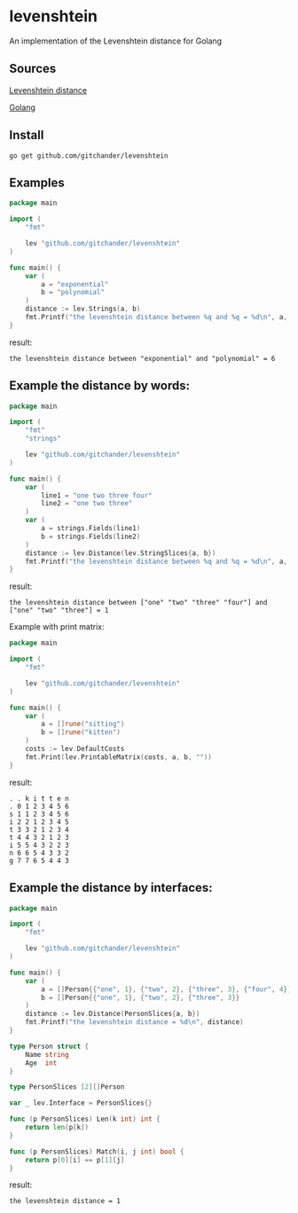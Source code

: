 # levenshtein
An implementation of the Levenshtein distance for Golang

Sources
-------

[Levenshtein distance](https://en.wikipedia.org/wiki/Levenshtein_distance)

[Golang](https://golang.org/)

Install
-------

```
go get github.com/gitchander/levenshtein
```

Examples
--------

```go
package main

import (
	"fmt"

	lev "github.com/gitchander/levenshtein"
)

func main() {
	var (
		a = "exponential"
		b = "polynomial"
	)
	distance := lev.Strings(a, b)
	fmt.Printf("the levenshtein distance between %q and %q = %d\n", a, b, distance)
}
```

result:
```
the levenshtein distance between "exponential" and "polynomial" = 6
```

Example the distance by words:
------------------------------
```go
package main

import (
	"fmt"
	"strings"

	lev "github.com/gitchander/levenshtein"
)

func main() {
	var (
		line1 = "one two three four"
		line2 = "one two three"
	)
	var (
		a = strings.Fields(line1)
		b = strings.Fields(line2)
	)
	distance := lev.Distance(lev.StringSlices{a, b})
	fmt.Printf("the levenshtein distance between %q and %q = %d\n", a, b, distance)
}
```

result:
```
the levenshtein distance between ["one" "two" "three" "four"] and ["one" "two" "three"] = 1
```

Example with print matrix:
```go
package main

import (
	"fmt"

	lev "github.com/gitchander/levenshtein"
)

func main() {
	var (
		a = []rune("sitting")
		b = []rune("kitten")
	)
	costs := lev.DefaultCosts
	fmt.Print(lev.PrintableMatrix(costs, a, b, ""))
}
```

result:
```
. . k i t t e n 
. 0 1 2 3 4 5 6 
s 1 1 2 3 4 5 6 
i 2 2 1 2 3 4 5 
t 3 3 2 1 2 3 4 
t 4 4 3 2 1 2 3 
i 5 5 4 3 2 2 3 
n 6 6 5 4 3 3 2 
g 7 7 6 5 4 4 3 
```

Example the distance by interfaces:
------------------------------
```go
package main

import (
	"fmt"

	lev "github.com/gitchander/levenshtein"
)

func main() {
	var (
		a = []Person{{"one", 1}, {"two", 2}, {"three", 3}, {"four", 4}}
		b = []Person{{"one", 1}, {"two", 2}, {"three", 3}}
	)
	distance := lev.Distance(PersonSlices{a, b})
	fmt.Printf("the levenshtein distance = %d\n", distance)
}

type Person struct {
	Name string
	Age  int
}

type PersonSlices [2][]Person

var _ lev.Interface = PersonSlices{}

func (p PersonSlices) Len(k int) int {
	return len(p[k])
}

func (p PersonSlices) Match(i, j int) bool {
	return p[0][i] == p[1][j]
}
```

result:
```
the levenshtein distance = 1
```
